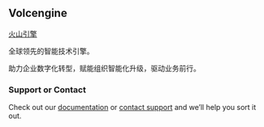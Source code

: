 ## Volcengine

[火山引擎](https://www.volcengine.cn/)

全球领先的智能技术引擎。

助力企业数字化转型，赋能组织智能化升级，驱动业务前行。

### Support or Contact

Check out our [documentation](https://www.volcengine.cn/docs) or [contact support](https://www.volcengine.cn/contact) and we’ll help you sort it out.
